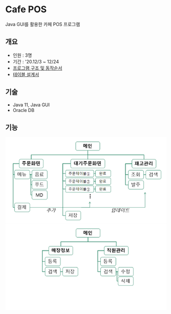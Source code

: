 # Cafe POS
Java GUI를 활용한 카페 POS 프로그램

## 개요
- 인원 : 3명
- 기간 : '20.12/3 ~ 12/24
- [프로그램 구조 및 동작순서](.github/docs/프로그램%20구조%20및%20동작순서_201207.pdf)
- [테이블 설계서](.github/docs/테이블%20설계서_201214.pdf)

## 기술
- Java 11, Java GUI
- Oracle DB

## 기능
<div align="center">
    <img src=".github/asset/002_20210413.png">
    <img src=".github/asset/003_20210413.png">   
</div>

